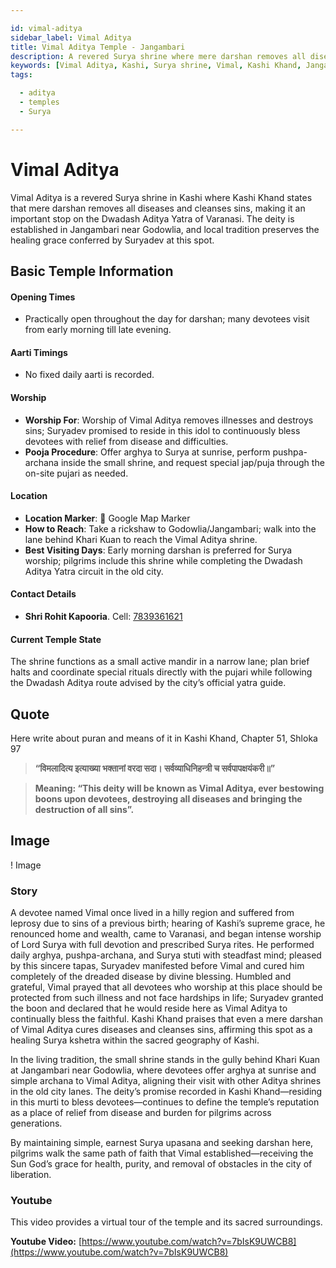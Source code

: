 ```yaml
---

id: vimal-aditya
sidebar_label: Vimal Aditya
title: Vimal Aditya Temple - Jangambari
description: A revered Surya shrine where mere darshan removes all diseases and cleanses sins, located in Jangambari near Godowlia.
keywords: [Vimal Aditya, Kashi, Surya shrine, Vimal, Kashi Khand, Jangambari]
tags:

  - aditya
  - temples
  - Surya

---
```


# Vimal Aditya

Vimal Aditya is a revered Surya shrine in Kashi where Kashi Khand states that mere darshan removes all diseases and cleanses sins, making it an important stop on the Dwadash Aditya Yatra of Varanasi. The deity is established in Jangambari near Godowlia, and local tradition preserves the healing grace conferred by Suryadev at this spot.

## Basic Temple Information

#### Opening Times

  * Practically open throughout the day for darshan; many devotees visit from early morning till late evening.

#### Aarti Timings

  * No fixed daily aarti is recorded.

#### Worship

  * **Worship For**: Worship of Vimal Aditya removes illnesses and destroys sins; Suryadev promised to reside in this idol to continuously bless devotees with relief from disease and difficulties.
  * **Pooja Procedure**: Offer arghya to Surya at sunrise, perform pushpa-archana inside the small shrine, and request special jap/puja through the on-site pujari as needed.

#### Location

  * **Location Marker**: 📍 Google Map Marker
  * **How to Reach**: Take a rickshaw to Godowlia/Jangambari; walk into the lane behind Khari Kuan to reach the Vimal Aditya shrine.
  * **Best Visiting Days**: Early morning darshan is preferred for Surya worship; pilgrims include this shrine while completing the Dwadash Aditya Yatra circuit in the old city.

#### Contact Details

  * **Shri Rohit Kapooria**. Cell: [7839361621](https://www.google.com/search?q=tel:%2B917839361621)

#### Current Temple State

The shrine functions as a small active mandir in a narrow lane; plan brief halts and coordinate special rituals directly with the pujari while following the Dwadash Aditya route advised by the city’s official yatra guide.

## Quote

Here write about puran and means of it in Kashi Khand, Chapter 51, Shloka 97

> **“विमलादित्य इत्याख्या भक्तानां वरदा सदा। सर्वव्याधिनिहन्त्री च सर्वपापक्षयंकरी॥”**

> **Meaning: “This deity will be known as Vimal Aditya, ever bestowing boons upon devotees, destroying all diseases and bringing the destruction of all sins”.**

## Image

\! Image

### Story

A devotee named Vimal once lived in a hilly region and suffered from leprosy due to sins of a previous birth; hearing of Kashi’s supreme grace, he renounced home and wealth, came to Varanasi, and began intense worship of Lord Surya with full devotion and prescribed Surya rites. He performed daily arghya, pushpa-archana, and Surya stuti with steadfast mind; pleased by this sincere tapas, Suryadev manifested before Vimal and cured him completely of the dreaded disease by divine blessing.
Humbled and grateful, Vimal prayed that all devotees who worship at this place should be protected from such illness and not face hardships in life; Suryadev granted the boon and declared that he would reside here as Vimal Aditya to continually bless the faithful. Kashi Khand praises that even a mere darshan of Vimal Aditya cures diseases and cleanses sins, affirming this spot as a healing Surya kshetra within the sacred geography of Kashi.

In the living tradition, the small shrine stands in the gully behind Khari Kuan at Jangambari near Godowlia, where devotees offer arghya at sunrise and simple archana to Vimal Aditya, aligning their visit with other Aditya shrines in the old city lanes. The deity’s promise recorded in Kashi Khand—residing in this murti to bless devotees—continues to define the temple’s reputation as a place of relief from disease and burden for pilgrims across generations.

By maintaining simple, earnest Surya upasana and seeking darshan here, pilgrims walk the same path of faith that Vimal established—receiving the Sun God’s grace for health, purity, and removal of obstacles in the city of liberation.

### Youtube

This video provides a virtual tour of the temple and its sacred surroundings.

**Youtube Video:** [https://www.youtube.com/watch?v=7bIsK9UWCB8](https://www.youtube.com/watch?v=7bIsK9UWCB8)